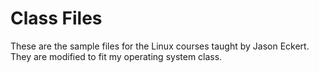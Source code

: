 # Class Files
These are the sample files for the Linux courses taught by Jason Eckert.
They are modified to fit my operating system class.

